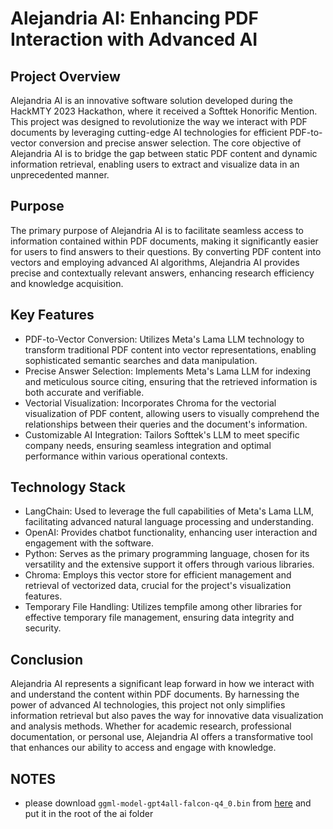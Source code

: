 # Alejandria AI: Enhancing PDF Interaction with Advanced AI


## Project Overview

Alejandria AI is an innovative software solution developed during the HackMTY 2023 Hackathon, where it received a Softtek Honorific Mention. This project was designed to revolutionize the way we interact with PDF documents by leveraging cutting-edge AI technologies for efficient PDF-to-vector conversion and precise answer selection. The core objective of Alejandria AI is to bridge the gap between static PDF content and dynamic information retrieval, enabling users to extract and visualize data in an unprecedented manner.

## Purpose

The primary purpose of Alejandria AI is to facilitate seamless access to information contained within PDF documents, making it significantly easier for users to find answers to their questions. By converting PDF content into vectors and employing advanced AI algorithms, Alejandria AI provides precise and contextually relevant answers, enhancing research efficiency and knowledge acquisition.

## Key Features

* PDF-to-Vector Conversion: Utilizes Meta's Lama LLM technology to transform traditional PDF content into vector representations, enabling sophisticated semantic searches and data manipulation.
* Precise Answer Selection: Implements Meta's Lama LLM for indexing and meticulous source citing, ensuring that the retrieved information is both accurate and verifiable.
* Vectorial Visualization: Incorporates Chroma for the vectorial visualization of PDF content, allowing users to visually comprehend the relationships between their queries and the document's information.
* Customizable AI Integration: Tailors Softtek's LLM to meet specific company needs, ensuring seamless integration and optimal performance within various operational contexts.

## Technology Stack

* LangChain: Used to leverage the full capabilities of Meta's Lama LLM, facilitating advanced natural language processing and understanding.
* OpenAI: Provides chatbot functionality, enhancing user interaction and engagement with the software.
* Python: Serves as the primary programming language, chosen for its versatility and the extensive support it offers through various libraries.
* Chroma: Employs this vector store for efficient management and retrieval of vectorized data, crucial for the project's visualization features.
* Temporary File Handling: Utilizes tempfile among other libraries for effective temporary file management, ensuring data integrity and security.

## Conclusion

Alejandria AI represents a significant leap forward in how we interact with and understand the content within PDF documents. By harnessing the power of advanced AI technologies, this project not only simplifies information retrieval but also paves the way for innovative data visualization and analysis methods. Whether for academic research, professional documentation, or personal use, Alejandria AI offers a transformative tool that enhances our ability to access and engage with knowledge.



## NOTES
- please download `ggml-model-gpt4all-falcon-q4_0.bin` from [here](https://gpt4all.io/index.html) and put it in the root of the ai folder
